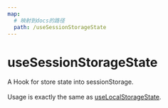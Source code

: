 ```yaml
---
map:
  # 映射到docs的路径
  path: /useSessionStorageState
---
```


# useSessionStorageState

A Hook for store state into sessionStorage. <br /> <br /> Usage is exactly the same as <a href="/docs/hooks/en/useLocalStorageState/" >useLocalStorageState</a>.

